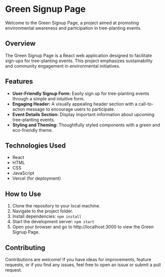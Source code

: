 # Green Signup Page

Welcome to the Green Signup Page, a project aimed at promoting environmental awareness and participation in tree-planting events.

## Overview

The Green Signup Page is a React web application designed to facilitate sign-ups for tree-planting events. This project emphasizes sustainability and community engagement in environmental initiatives.

## Features

- **User-Friendly Signup Form:** Easily sign up for tree-planting events through a simple and intuitive form.
- **Engaging Header:** A visually appealing header section with a call-to-action message to encourage users to participate.
- **Event Details Section:** Display important information about upcoming tree-planting events.
- **Styling and Theming:** Thoughtfully styled components with a green and eco-friendly theme.

## Technologies Used

- React
- HTML
- CSS
- JavaScript
- Vercel (for deployment)

## How to Use

1. Clone the repository to your local machine.
2. Navigate to the project folder.
3. Install dependencies: `npm install`
4. Start the development server: `npm start`
5. Open your browser and go to http://localhost:3000 to view the Green Signup Page.

## Contributing

Contributions are welcome! If you have ideas for improvements, feature requests, or if you find any issues, feel free to open an issue or submit a pull request.
